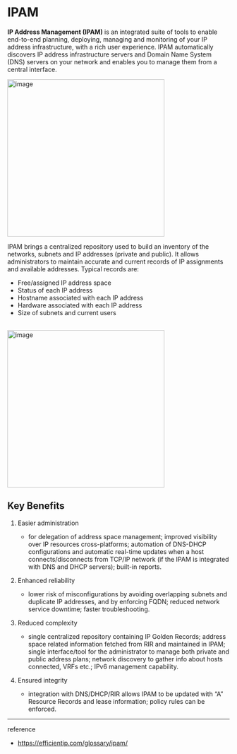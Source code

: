 # IPAM

**IP Address Management (IPAM)** is an integrated suite of tools to enable end-to-end planning, deploying, managing and monitoring of your IP address infrastructure, with a rich user experience. IPAM automatically discovers IP address infrastructure servers and Domain Name System (DNS) servers on your network and enables you to manage them from a central interface.

<img width="356" alt="image" src="https://github.com/rlaisqls/TIL/assets/81006587/90edb428-66f1-43f8-a788-0b3233f7e1ae">

<br>

IPAM brings a centralized repository used to build an inventory of the networks, subnets and IP addresses (private and public). It allows administrators to maintain accurate and current records of IP assignments and available addresses. Typical records are:

- Free/assigned IP address space
- Status of each IP address
- Hostname associated with each IP address
- Hardware associated with each IP address
- Size of subnets and current users

<br>

<img width="356" alt="image" src="https://github.com/rlaisqls/TIL/assets/81006587/334e065b-72d8-4412-b7a2-13427e9a499d">

## Key Benefits

1. Easier administration
   - for delegation of address space management; improved visibility over IP resources cross-platforms; automation of DNS-DHCP configurations and automatic real-time updates when a host connects/disconnects from TCP/IP network (if the IPAM is integrated with DNS and DHCP servers); built-in reports.
  
2. Enhanced reliability
   - lower risk of misconfigurations by avoiding overlapping subnets and duplicate IP addresses, and by enforcing FQDN; reduced network service downtime; faster troubleshooting.
  
3. Reduced complexity
   - single centralized repository containing IP Golden Records; address space related information fetched from RIR and maintained in IPAM; single interface/tool for the administrator to manage both private and public address plans; network discovery to gather info about hosts connected, VRFs etc.; IPv6 management capability.

4. Ensured integrity
   - integration with DNS/DHCP/RIR allows IPAM to be updated with “A” Resource Records and lease information; policy rules can be enforced.
   
---
reference
- https://efficientip.com/glossary/ipam/

